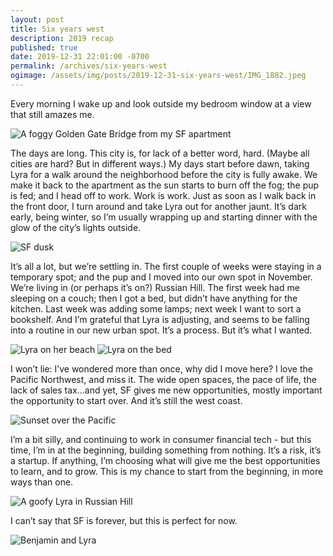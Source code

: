 ```yaml
---
layout: post
title: Six years west
description: 2019 recap
published: true
date: 2019-12-31 22:01:00 -0700
permalink: /archives/six-years-west
ogimage: /assets/img/posts/2019-12-31-six-years-west/IMG_1882.jpeg
---
```

Every morning I wake up and look outside my bedroom window at a view that still amazes me.

![A foggy Golden Gate Bridge from my SF apartment][1]

The days are long. This city is, for lack of a better word, hard. (Maybe all cities are hard? But in different ways.) My days start before dawn, taking Lyra for a walk around the neighborhood before the city is fully awake. We make it back to the apartment as the sun starts to burn off the fog; the pup is fed; and I head off to work. Work is work. Just as soon as I walk back in the front door, I turn around and take Lyra out for another jaunt. It’s dark early, being winter, so I’m usually wrapping up and starting dinner with the glow of the city’s lights outside.

![SF dusk][2]

It’s all a lot, but we’re settling in. The first couple of weeks were staying in a temporary spot; and the pup and I moved into our own spot in November. We’re living in (or perhaps it’s on?) Russian Hill. The first week had me sleeping on a couch; then I got a bed, but didn’t have anything for the kitchen. Last week was adding some lamps; next week I want to sort a bookshelf. And I’m grateful that Lyra is adjusting, and seems to be falling into a routine in our new urban spot. It’s a process. But it’s what I wanted.

![Lyra on her beach][3]
![Lyra on the bed][4]

I won’t lie: I’ve wondered more than once, why did I move here? I love the Pacific Northwest, and miss it. The wide open spaces, the pace of life, the lack of sales tax…and yet, SF gives me new opportunities, mostly important the opportunity to start over. And it’s still the west coast.

![Sunset over the Pacific][5]

I’m a bit silly, and continuing to work in consumer financial tech - but this time, I’m in at the beginning, building something from nothing. It’s a risk, it’s a startup. If anything, I’m choosing what will give me the best opportunities to learn, and to grow. This is my chance to start from the beginning, in more ways than one.

![A goofy Lyra in Russian Hill][6]

I can’t say that SF is forever, but this is perfect for now.

![Benjamin and Lyra][7]

[1]: /assets/img/posts/2019-12-31-six-years-west/IMG_1457.jpeg
[2]: /assets/img/posts/2019-12-31-six-years-west/IMG_1761.jpeg
[3]: /assets/img/posts/2019-12-31-six-years-west/IMG_1545.jpeg
[4]: /assets/img/posts/2019-12-31-six-years-west/IMG_1719.jpeg
[5]: /assets/img/posts/2019-12-31-six-years-west/IMG_0856.jpeg
[6]: /assets/img/posts/2019-12-31-six-years-west/IMG_1768.jpeg
[7]: /assets/img/posts/2019-12-31-six-years-west/IMG_1882.jpeg